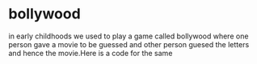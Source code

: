# bollywood
in early childhoods we used to play a game called bollywood where one person gave a movie to be guessed and other person guesed the letters and hence the movie.Here is a code for the same
